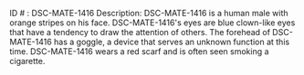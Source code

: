 ID # : DSC-MATE-1416
Description: DSC-MATE-1416 is a human male with orange stripes on his face. DSC-MATE-1416's eyes are blue clown-like eyes that have a tendency to draw the attention of others. The forehead of DSC-MATE-1416 has a goggle, a device that serves an unknown function at this time. DSC-MATE-1416 wears a red scarf and is often seen smoking a cigarette.
